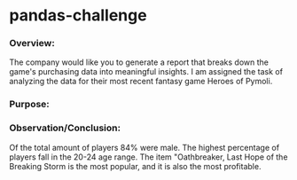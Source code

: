# pandas-challenge
### Overview:
The company would like you to generate a report that breaks down the game's purchasing data into meaningful insights. I am assigned the task of analyzing the data for their most recent fantasy game Heroes of Pymoli.

### Purpose:

### Observation/Conclusion:
Of the total amount of players 84% were male.
The highest percentage of players fall in the 20-24 age range.
The item "Oathbreaker, Last Hope of the Breaking Storm is the most popular, and it is also the most profitable.
